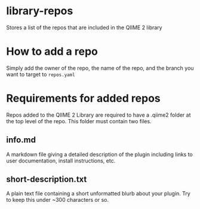 # library-repos
Stores a list of the repos that are included in the QIIME 2 library

# How to add a repo
Simply add the owner of the repo, the name of the repo, and the branch you want to target to `repos.yaml`

# Requirements for added repos
Repos added to the QIIME 2 Library are required to have a .qiime2 folder at the top level of the repo. This folder must contain two files.

## info.md
A markdown file giving a detailed description of the plugin including links to user documentation, install instructions, etc.

## short-description.txt
A plain text file containing a short unformatted blurb about your plugin. Try to keep this under ~300 characters or so.
